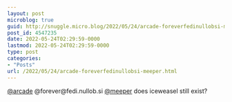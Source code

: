 ```yaml
---
layout: post
microblog: true
guid: http://snuggle.micro.blog/2022/05/24/arcade-foreverfedinullobsi-meeper.html
post_id: 4547235
date: 2022-05-24T02:29:59-0000
lastmod: 2022-05-24T02:29:59-0000
type: post
categories:
- "Posts"
url: /2022/05/24/arcade-foreverfedinullobsi-meeper.html
---
```

<p><span class="h-card" translate="no"><a href="https://catcatnya.com/@arcade" class="u-url mention">@<span>arcade</span></a></span> @forever@fedi.nullob.si <span class="h-card" translate="no"><a href="https://outerheaven.club/users/meeper" class="u-url mention">@<span>meeper</span></a></span> does iceweasel still exist?</p>
